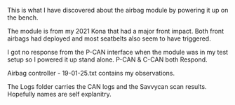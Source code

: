 This is what I have discovered about the airbag module by powering it up on the bench.

The module is from my 2021 Kona that had a major front impact.
Both front airbags had deployed and most seatbelts also seem to have triggered.

I got no response from the P-CAN interface when the module was in my test setup so I powered it up stand alone.
P-CAN & C-CAN both Respond.

Airbag controller - 19-01-25.txt contains my observations.

The Logs folder carries the CAN logs and the Savvycan scan results. Hopefully names are self explanitry.

